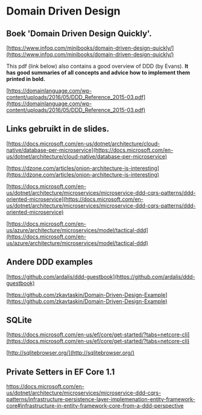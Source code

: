 # Domain Driven Design

## Boek 'Domain Driven Design Quickly'.

[https://www.infoq.com/minibooks/domain-driven-design-quickly/](https://www.infoq.com/minibooks/domain-driven-design-quickly/)

This pdf (link below) also contains a good overview of DDD  (by Evans). **It has good summaries of all concepts and advice how to implement them printed in bold.**

[https://domainlanguage.com/wp-content/uploads/2016/05/DDD_Reference_2015-03.pdf](https://domainlanguage.com/wp-content/uploads/2016/05/DDD_Reference_2015-03.pdf)

## Links gebruikt in de slides.

[https://docs.microsoft.com/en-us/dotnet/architecture/cloud-native/database-per-microservice](https://docs.microsoft.com/en-us/dotnet/architecture/cloud-native/database-per-microservice)

[https://dzone.com/articles/onion-architecture-is-interesting](https://dzone.com/articles/onion-architecture-is-interesting)

[https://docs.microsoft.com/en-us/dotnet/architecture/microservices/microservice-ddd-cqrs-patterns/ddd-oriented-microservice](https://docs.microsoft.com/en-us/dotnet/architecture/microservices/microservice-ddd-cqrs-patterns/ddd-oriented-microservice)

[https://docs.microsoft.com/en-us/azure/architecture/microservices/model/tactical-ddd](https://docs.microsoft.com/en-us/azure/architecture/microservices/model/tactical-ddd)



## Andere DDD examples
[https://github.com/ardalis/ddd-guestbook](https://github.com/ardalis/ddd-guestbook)

[https://github.com/zkavtaskin/Domain-Driven-Design-Example](https://github.com/zkavtaskin/Domain-Driven-Design-Example)

## SQLite

[https://docs.microsoft.com/en-us/ef/core/get-started/?tabs=netcore-cli](https://docs.microsoft.com/en-us/ef/core/get-started/?tabs=netcore-cli)

[http://sqlitebrowser.org/](http://sqlitebrowser.org/)

## Private Setters in EF Core 1.1

https://docs.microsoft.com/en-us/dotnet/architecture/microservices/microservice-ddd-cqrs-patterns/infrastructure-persistence-layer-implemenation-entity-framework-core#infrastructure-in-entity-framework-core-from-a-ddd-perspective

<!--stackedit_data:
eyJoaXN0b3J5IjpbMzg2ODY4NzEwXX0=
-->
